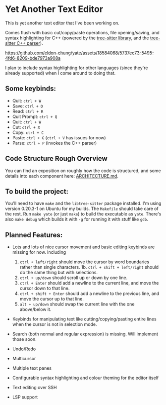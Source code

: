 # Yet Another Text Editor 

This is yet another text editor that I've been working on. 

Comes flush with basic cut/copy/paste operations, file opening/saving, and syntax highlighting for C++ (powered by the [tree-sitter library](https://tree-sitter.github.io/tree-sitter/), and the [tree-sitter C++ parser](https://github.com/tree-sitter/tree-sitter-cpp)). 

https://github.com/eldon-chung/yate/assets/18584068/5737ec73-5495-4fd6-8209-bde7973a908a

I plan to include syntax highlighting for other languages (since they're already supported) when I come around to doing that.

## Some keybinds:
  * Quit: `ctrl + W` 
  * Save: `ctrl + O` 
  * Read: `ctrl + R` 
  * Quit Prompt: `ctrl + Q` 
  * Quit: `ctrl + W` 
  * Cut: `ctrl + X`  
  * Copy: `ctrl + C`  
  * Paste: `ctrl + G` (`ctrl + V` has issues for now)  
  * Parse: `ctrl + P` (invokes the C++ parser) 

## Code Structure Rough Overview
You can find an exposition on roughly how the code is structured, and some details into each component here: [ARCHITECTURE.md](ARCHITECTURE.md).

## To build the project:
You'll need to have `make` and the `libtree-sitter` package installed. I'm using version 0.20.3-1 on Ubuntu for my builds. The `Makefile` should take care of the rest. 
Run `make yate` (or just `make`) to build the executable as `yate`. There's also `make debug` which builds it with `-g` for running it with stuff like `gdb`.

## Planned Features:
* Lots and lots of nice cursor movement and basic editing keybinds are missing for now. Including
  1. `ctrl + left/right` should move the cursor by word boundaries rather than single characters.
    1b. `ctrl + shift + left/right` should do the same thing but with selections.
  2. `ctrl + up/down` should scroll up or down by one line.
  3. `ctrl + Enter` should add a newline to the current line, and move the cursor down to that line.
  4. `ctrl + shift + Enter` should add a newline to the previous line, and move the cursor up to that line.
  5. `alt + up/down` should swap the current line with the one above/below it.
    
* Keybinds for manipulating text like cutting/copying/pasting entire lines when the cursor is not in selection mode.

* Search (both normal and regular expression) is missing. Will implement those soon. 
* Undo/Redo
* Multicursor
* Multiple text panes
* Configurable syntax highlighting and colour theming for the editor itself
* Text editing over SSH
* LSP support

